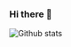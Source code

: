 ### Hi there 👋

![Github stats](https://github-readme-stats.vercel.app/api?username=akankshakumari393&theme=highcontrast&show_icons=true&count_private=false)


<!--
**akankshakumari393/akankshakumari393** is a ✨ _special_ ✨ repository because its `README.md` (this file) appears on your GitHub profile.

Here are some ideas to get you started:

- 🔭 I’m currently working on ...
- 🌱 I’m currently learning ...
- 👯 I’m looking to collaborate on ...
- 🤔 I’m looking for help with ...
- 💬 Ask me about ...
- 📫 How to reach me: ...
- 😄 Pronouns: ...
- ⚡ Fun fact: ...
-->
